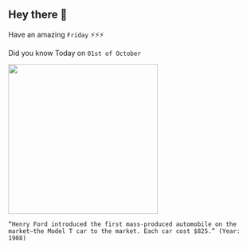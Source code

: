 ## Hey there 👋
Have an amazing `Friday` ⚡⚡⚡

Did you know Today on `01st of October`
 
 [<img src="https://upload.wikimedia.org/wikipedia/commons/thumb/1/12/1925_Ford_Model_T_touring.jpg/1200px-1925_Ford_Model_T_touring.jpg" width="300" />](https://www.history.com/this-day-in-history/ford-motor-company-unveils-the-model-t) 
 ```
“Henry Ford introduced the first mass-produced automobile on the market—the Model T car to the market. Each car cost $825.” (Year: 1908)
```
